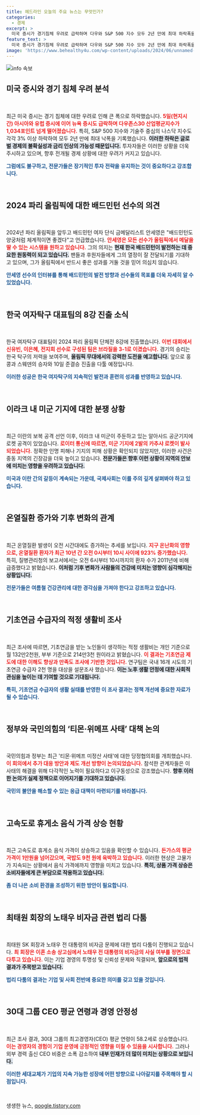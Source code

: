 ```yaml
---
title: 헤드라인 오늘의 주요 뉴스는 무엇인가?
categories:
  - 경제
excerpt: >
  미국 증시가 경기침체 우려로 급락하며 다우와 S&P 500 지수 모두 2년 만에 최대 하락폭을 기록했습니다. 경제 불안정 속에서 향후 증시 전망이 불투명해 보입니다. 클릭해 더 자세한 내용을 확인하세요!
feature_text: >
  미국 증시가 경기침체 우려로 급락하며 다우와 S&P 500 지수 모두 2년 만에 최대 하락폭을 기록했습니다. 경제 불안정 속에서 향후 증시 전망이 불투명해 보입니다. 클릭해 더 자세한 내용을 확인하세요!
image: 'https://www.behealthy4u.com/wp-content/uploads/2024/06/unnamed-file.png'
---
```


<p><img src="https://www.behealthy4u.com/wp-content/uploads/2024/06/unnamed-file.png" alt="info 속보" /></p>

<h2 data-ke-size="size26">미국 증시와 경기 침체 우려 분석</h2>

<p data-ke-size="size16">&nbsp;</p>

<p>최근 미국 증시는 경기 침체에 대한 우려로 인해 큰 폭으로 하락했습니다. <b><span style="color: #ee2323;">5일(현지시간) 아시아와 유럽 증시에 이어 뉴욕 증시도 급락하며 다우존스30 산업평균지수가 1,034포인트 넘게 떨어졌습니다.</span></b> 특히, S&amp;P 500 지수와 기술주 중심의 나스닥 지수도 각각 3% 이상 하락하여 모두 2년 만에 최대 낙폭을 기록했습니다. <b><span style="background-color: #21538527;">이러한 하락은 글로벌 경제의 불확실성과 금리 인상의 가능성 때문입니다.</span></b> 투자자들은 이러한 상황을 더욱 주시하고 있으며, 향후 전개될 경제 상황에 대한 우려가 커지고 있습니다. </p>

<p><b><span style="color: #1a5490;">그럼에도 불구하고, 전문가들은 장기적인 투자 전략을 유지하는 것이 중요하다고 강조합니다.</span></b></p>

<p data-ke-size="size16">&nbsp;</p>

<h2 data-ke-size="size26">2024 파리 올림픽에 대한 배드민턴 선수의 의견</h2>

<p data-ke-size="size16">&nbsp;</p>

<p>2024년 파리 올림픽을 앞두고 배드민턴 여자 단식 금메달리스트 안세영은 "배드민턴도 양궁처럼 체계적이면 좋겠다"고 언급했습니다. <b><span style="color: #ee2323;">안세영은 모든 선수가 올림픽에서 메달을 딸 수 있는 시스템을 원하고 있습니다.</span></b> 그의 의지는 <b><span style="background-color: #21538527;">현재 한국 배드민턴이 발전하는 데 중요한 원동력이 되고 있습니다.</span></b> 팬들과 후원자들에게 그의 열정이 잘 전달되기를 기대하고 있으며, 그가 올림픽에서 반드시 좋은 성과를 거둘 것을 믿어 의심치 않습니다. </p>

<p><b><span style="color: #1a5490;">안세영 선수의 인터뷰를 통해 배드민턴의 발전 방향과 선수들의 목표를 더욱 자세히 알 수 있었습니다.</span></b></p>

<p data-ke-size="size16">&nbsp;</p>

<h2 data-ke-size="size26">한국 여자탁구 대표팀의 8강 진출 소식</h2>

<p data-ke-size="size16">&nbsp;</p>

<p>한국 여자탁구 대표팀이 2024 파리 올림픽 단체전 8강에 진출했습니다. <b><span style="color: #ee2323;">이번 대회에서 신유빈, 이은혜, 전지희 선수로 구성된 팀은 브라질을 3-1로 이겼습니다.</span></b> 경기의 승리는 한국 탁구의 저력을 보여주며, <b><span style="background-color: #21538527;">올림픽 무대에서의 강력한 도전을 예고합니다.</span></b> 앞으로 홍콩과 스웨덴의 승자와 10일 준결승 진출을 다툴 예정입니다. </p>

<p><b><span style="color: #1a5490;">이러한 성공은 한국 여자탁구의 지속적인 발전과 훈련의 성과를 반영하고 있습니다.</span></b></p>

<p data-ke-size="size16">&nbsp;</p>

<h2 data-ke-size="size26">이라크 내 미군 기지에 대한 분쟁 상황</h2>

<p data-ke-size="size16">&nbsp;</p>

<p>최근 이란의 보복 공격 선언 이후, 이라크 내 미군이 주둔하고 있는 알아사드 공군기지에 로켓 공격이 있었습니다. <b><span style="color: #ee2323;">로이터 통신에 따르면, 미군 기지에 2발의 카추샤 로켓이 발사되었습니다.</span></b> 정확한 인명 피해나 기지의 피해 상황은 확인되지 않았지만, 이러한 사건은 중동 지역의 긴장감을 더욱 높이고 있습니다. <b><span style="background-color: #21538527;">전문가들은 향후 이런 상황이 지역의 안보에 미치는 영향을 우려하고 있습니다.</span></b></p>

<p><b><span style="color: #1a5490;">미국과 이란 간의 갈등이 계속되는 가운데, 국제사회는 이를 주의 깊게 살펴봐야 하고 있습니다.</span></b></p>

<p data-ke-size="size16">&nbsp;</p>

<h2 data-ke-size="size26">온열질환 증가와 기후 변화의 관계</h2>

<p data-ke-size="size16">&nbsp;</p>

<p>최근 온열질환 발생이 오전 시간대에도 증가하는 추세를 보입니다. <b><span style="color: #ee2323;">지구 온난화의 영향으로, 온열질환 환자가 최근 10년 간 오전 0시부터 10시 사이에 923% 증가했습니다.</span></b> 특히, 질병관리청의 보고서에서는 오전 6시부터 10시까지의 환자 수가 2011년에 비해 급증했다고 밝혔습니다. <b><span style="background-color: #21538527;">이처럼 기후 변화가 사람들의 건강에 미치는 영향이 심각해지는 상황입니다.</span></b> </p>

<p><b><span style="color: #1a5490;">전문가들은 여름철 건강관리에 대한 경각심을 가져야 한다고 강조하고 있습니다.</span></b></p>

<p data-ke-size="size16">&nbsp;</p>

<h2 data-ke-size="size26">기초연금 수급자의 적정 생활비 조사</h2>

<p data-ke-size="size16">&nbsp;</p>

<p>최근 조사에 따르면, 기초연금을 받는 노인들이 생각하는 적정 생활비는 개인 기준으로 월 132만2천원, 부부 기준으로 214만3천 원이라고 밝혔습니다. <b><span style="color: #ee2323;">이 결과는 기초연금 제도에 대한 이해도 향상과 만족도 조사에 기반한 것입니다.</span></b> 연구팀은 국내 16개 시도의 기초연금 수급자 2천 명을 대상을 설문조사 했습니다. <b><span style="background-color: #21538527;">이는 노후 생활 안정에 대한 사회적 관심을 높이는 데 기여할 것으로 기대됩니다.</span></b></p>

<p><b><span style="color: #1a5490;">특히, 기초연금 수급자의 생활 실태를 반영한 이 조사 결과는 정책 개선에 중요한 자료가 될 수 있습니다.</span></b></p>

<p data-ke-size="size16">&nbsp;</p>

<h2 data-ke-size="size26">정부와 국민의힘의 ‘티몬·위메프 사태’ 대책 논의</h2>

<p data-ke-size="size16">&nbsp;</p>

<p>국민의힘과 정부는 최근 '티몬·위메프 미정산 사태'에 대한 당정협의회를 개최했습니다. <b><span style="color: #ee2323;">이 회의에서 추가 대응 방안과 제도 개선 방향이 논의되었습니다.</span></b> 참석한 관계자들은 이 사태의 해결을 위해 다각적인 노력이 필요하다고 이구동성으로 강조했습니다. <b><span style="background-color: #21538527;">향후 이러한 논의가 실제 정책으로 이어지기를 기대하고 있습니다.</span></b></p>

<p><b><span style="color: #1a5490;">국민의 불안을 해소할 수 있는 응급 대책이 마련되기를 바라봅니다.</span></b></p>

<p data-ke-size="size16">&nbsp;</p>

<h2 data-ke-size="size26">고속도로 휴게소 음식 가격 상승 현황</h2>

<p data-ke-size="size16">&nbsp;</p>

<p>최근 고속도로 휴게소 음식 가격이 상승하고 있음을 확인할 수 있습니다. <b><span style="color: #ee2323;">돈가스의 평균 가격이 1만원을 넘어갔으며, 국밥도 9천 원에 육박하고 있습니다.</span></b> 이러한 현상은 고물가가 지속되는 상황에서 음식 가격에까지 영향을 미치고 있습니다. <b><span style="background-color: #21538527;">특히, 상품 가격 상승은 소비자들에게 큰 부담으로 작용하고 있습니다.</span></b></p>

<p><b><span style="color: #1a5490;">좀 더 나은 소비 환경을 조성하기 위한 방안이 필요합니다.</span></b></p>

<p data-ke-size="size16">&nbsp;</p>

<h2 data-ke-size="size26">최태원 회장의 노태우 비자금 관련 법리 다툼</h2>

<p data-ke-size="size16">&nbsp;</p>

<p>최태원 SK 회장과 노태우 전 대통령의 비자금 문제에 대한 법리 다툼이 진행되고 있습니다. <b><span style="color: #ee2323;">최 회장은 이혼 소송 상고심에서 노태우 전 대통령의 비자금의 사실 여부를 정면으로 다투고 있습니다.</span></b> 이는 기업 경영의 투명성 및 신뢰성 문제와 직결되며, <b><span style="background-color: #21538527;">앞으로의 법적 결과가 주목받고 있습니다.</span></b></p>

<p><b><span style="color: #1a5490;">법리 다툼의 결과는 기업 및 사회 전반에 중요한 의미를 갖고 있을 것입니다.</span></b></p>

<p data-ke-size="size16">&nbsp;</p>

<h2 data-ke-size="size26">30대 그룹 CEO 평균 연령과 경영 안정성</h2>

<p data-ke-size="size16">&nbsp;</p>

<p>최근 조사 결과, 30대 그룹의 최고경영자(CEO) 평균 연령이 58.2세로 상승했습니다. <b><span style="color: #ee2323;">이는 경영자의 경험이 기업 운영에 긍정적인 영향을 미칠 수 있음을 시사합니다.</span></b> 그러나 외부 경력 출신 CEO 비중은 소폭 감소하여 <b><span style="background-color: #21538527;">내부 인재가 더 많이 미치는 상황으로 보입니다.</span></b> </p>

<p><b><span style="color: #1a5490;">이러한 세대교체가 기업의 지속 가능한 성장에 어떤 방향으로 나아갈지를 주목해야 할 시점입니다.</span></b></p>

<p data-ke-size="size16">&nbsp;</p>
생생한 뉴스, <a href="https://qoogle.tistory.com" rel="dofollow">qoogle.tistory.com</a>


